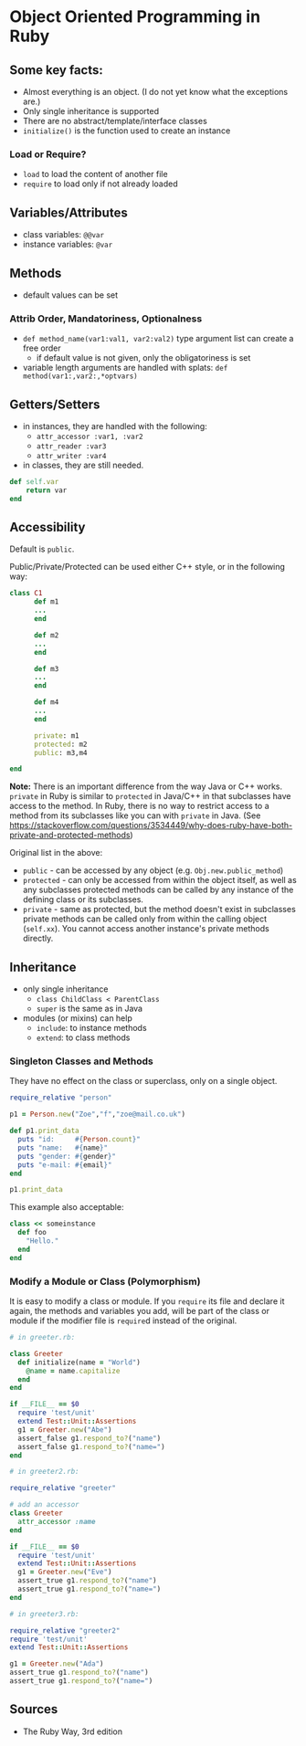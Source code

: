 # Object Oriented Programming in Ruby

## Some key facts:

* Almost everything is an object. (I do not yet know what the exceptions are.)
* Only single inheritance is supported
* There are no abstract/template/interface classes
* `initialize()` is the function used to create an instance

### Load or Require?

* `load` to load the content of another file
* `require` to load only if not already loaded

## Variables/Attributes

* class variables: `@@var`
* instance variables: `@var`

## Methods

* default values can be set

### Attrib Order, Mandatoriness, Optionalness

* `def method_name(var1:val1, var2:val2)` type argument list can create a free order
  * if default value is not given, only the obligatoriness is set
* variable length arguments are handled with splats: `def method(var1:,var2:,*optvars)`

## Getters/Setters

* in instances, they are handled with the following:
  * `attr_accessor :var1, :var2`
  * `attr_reader :var3`
  * `attr_writer :var4`
* in classes, they are still needed.
```ruby
def self.var
    return var
end
```

## Accessibility

Default is `public`.

Public/Private/Protected can be used either C++ style, or in the following way:

```ruby
class C1
      def m1
      ...
      end

      def m2
      ...
      end

      def m3
      ...
      end

      def m4
      ...
      end

      private: m1
      protected: m2
      public: m3,m4

end
```
**Note:** There is an important difference from the way Java or C++ works. `private` in Ruby is similar to `protected` in Java/C++ in that subclasses have access to the method. In Ruby, there is no way to restrict access to a method from its subclasses like you can with `private` in Java. (See https://stackoverflow.com/questions/3534449/why-does-ruby-have-both-private-and-protected-methods)

Original list in the above:

* `public` - can be accessed by any object (e.g. `Obj.new.public_method`)
* `protected` - can only be accessed from within the object itself, as well as any subclasses
  protected methods can be called by any instance of the defining class or its subclasses.
* `private` - same as protected, but the method doesn't exist in subclasses
  private methods can be called only from within the calling object (`self.xx`). You cannot access another instance's private methods directly.
## Inheritance

* only single inheritance
  * `class ChildClass < ParentClass`
  * `super` is the same as in Java
* modules (or mixins) can help
  * `include`: to instance methods
  * `extend`: to class methods

### Singleton Classes and Methods

They have no effect on the class or superclass, only on a single object.

```ruby
require_relative "person"

p1 = Person.new("Zoe","f","zoe@mail.co.uk")

def p1.print_data
  puts "id:     #{Person.count}"
  puts "name:   #{name}"
  puts "gender: #{gender}"
  puts "e-mail: #{email}"
end

p1.print_data
```

This example also acceptable:

```ruby
class << someinstance
  def foo
    "Hello."
  end
end
```
### Modify a Module or Class (Polymorphism)

It is easy to modify a class or module. If you `require` its file and declare it again, the methods and variables you add, will be part of the class or module if the modifier file is `require`d instead of the original.

```ruby
# in greeter.rb:

class Greeter
  def initialize(name = "World")
    @name = name.capitalize
  end
end

if __FILE__ == $0
  require 'test/unit'
  extend Test::Unit::Assertions
  g1 = Greeter.new("Abe")
  assert_false g1.respond_to?("name")
  assert_false g1.respond_to?("name=")
end

# in greeter2.rb:

require_relative "greeter"

# add an accessor
class Greeter
  attr_accessor :name
end

if __FILE__ == $0
  require 'test/unit'
  extend Test::Unit::Assertions
  g1 = Greeter.new("Eve")
  assert_true g1.respond_to?("name")
  assert_true g1.respond_to?("name=")
end

# in greeter3.rb:

require_relative "greeter2"
require 'test/unit'
extend Test::Unit::Assertions

g1 = Greeter.new("Ada")
assert_true g1.respond_to?("name")
assert_true g1.respond_to?("name=")
```

## Sources

* The Ruby Way, 3rd edition
